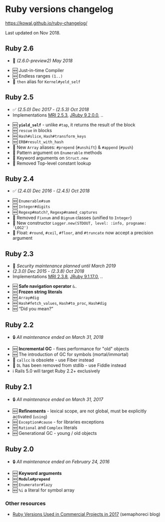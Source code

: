# Ruby versions changelog

https://kowal.github.io/ruby-changelog/

Last updated on Nov 2018.

## Ruby 2.6
- :construction: *(2.6.0-preview2) May 2018*

* :new: Just-in-time Compiler
* :new: Endless ranges `(1..)`
* :arrows_counterclockwise: `then` alias for `Kernel#yeld_self`

## Ruby 2.5
- :white_check_mark: *(2.5.0) Dec 2017 - (2.5.3) Oct 2018*
- Implementations [MRI 2.5.3](https://www.ruby-lang.org/en/news/2018/10/18/ruby-2-5-3-released/), [JRuby 9.2.0.0](https://www.jruby.org/2018/05/24/jruby-9-2-0-0), ..

* :new: **`yield_self`** - unlike `#tap`, it returns the result of the block
* :new: `rescue` in blocks
* :new: `Hash#slice`, `Hash#transform_keys`
* :new: `ERB#result_with_hash`
* :arrows_counterclockwise: New `Array` aliases: `#prepend` (`#unshift`) & `#append` (`#push`)
* :arrows_counterclockwise: Pattern argument on `Enumerable` methods
* :arrows_counterclockwise: Keyword arguments on `Struct.new`
* :put_litter_in_its_place: Removed Top-level constant lookup

## Ruby 2.4
- :white_check_mark: *(2.4.0) Dec 2016 - (2.4.5) Oct 2018*

* :new: `Enumerable#sum`
* :new: `Integer#digits`
* :new: `Regexp#match?`, `Regexp#named_captures`
* :put_litter_in_its_place: Removed `Fixnum` and `Bignum` classes (unified to `Integer`)
* :arrows_counterclockwise: New constructor `Logger.new(STDOUT, level: :info, progname: 'LOG2')`
* :arrows_counterclockwise: Float: `#round`, `#ceil`, `#floor`, and `#truncate` now accept a precision argument

## Ruby 2.3
- :closed_lock_with_key: *Security maintenance planned until March 2019*
- *(2.3.0) Dec 2015 - (2.3.8) Oct 2018*
- Implementations [MRI 2.3.8](https://www.ruby-lang.org/en/news/2018/10/17/ruby-2-3-8-released/), [JRuby 9.1.17.0](https://www.jruby.org/2018/04/23/jruby-9-1-17-0), ..

* :new: **Safe navigation operator** `&.`
* :new: **Frozen string literals**
* :new: `Array#dig`
* :new: `Hash#fetch_values`, `Hash#to_proc`, `Hash#dig`
* :new: “Did you mean?”

## Ruby 2.2
- :lock: *All maintenance ended on March 31, 2018*

* :new: **Incremental GC** - fixes performance for "old" objects
* :new: The introduction of GC for symbols (mortal/immortal)
* :put_litter_in_its_place: `callcc` is obsolete - use Fiber instead
* :put_litter_in_its_place: `DL` has been removed from stdlib - use Fiddle instead
* :information_source: Rails 5.0 will target Ruby 2.2+ exclusively

## Ruby 2.1
- :lock: *All maintenance ended on March 31, 2017*

* :new: **Refinements** - lexical scope, are not global, must be explicitly activated (`using`)
* :new: `Exception#cause` - for libraries exceptions
* :new: `Rational` and `Complex` literals
* :new: Generational GC - young / old objects

## Ruby 2.0
- :lock: *All maintenance ended on February 24, 2016*

* :new: **Keyword arguments**
* :new: **`Module#prepend`**
* :new: `Enumerator#lazy`
* :new: `%i` a literal for symbol array

### Other resources

* [Ruby Versions Used in Commercial Projects in 2017](https://semaphoreci.com/blog/2017/11/08/ruby-versions-used-in-commercial-projects-in-2017.html) (semaphoreci blog)
